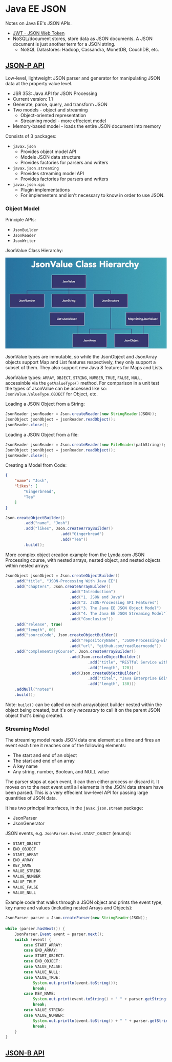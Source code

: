 # Java EE JSON

Notes on Java EE's JSON APIs.

* [JWT - JSON Web Token](https://jwt.io/)
* NoSQL/document stores, store data as JSON documents. A JSON document is just another term for a JSON string.
  * NoSQL Datastores: Hadoop, Cassandra, MonetDB, CouchDB, etc.

## [JSON-P API](https://javaee.github.io/jsonp/)

Low-level, lightweight JSON parser and generator for manipulating JSON data at the property value level.

* JSR 353: Java API for JSON Processing
* Current version: 1.1
* Generate, parse, query, and transform JSON
* Two models - object and streaming
  * Object-oriented representation
  * Streaming model - more effecient model
* Memory-based model - loads the entire JSON document into memory

Consists of 3 packages:

* `javax.json`
  * Provides object model API
  * Models JSON data structure
  * Provides factories for parsers and writers
* `javax.json.streaming`
  * Provides streaming model API
  * Provides factories for parsers and writers
* `javax.json.spi`
  * Plugin implementations
  * For implementers and isn't necessary to know in order to use JSON.

### Object Model

Principle APIs:

* `JsonBuilder`
* `JsonReader`
* `JsonWriter`

JsonValue Class Hierarchy:

![JsonValue Class Hierarchy](../../Assets/JsonValue-Class-Hierarchy.png)

JsonValue types are immutable, so while the JsonObject and JsonArray objects support Map and List features respectively, they only support a subset of them. They also support new Java 8 features for Maps and Lists.

JsonValue types: `ARRAY`, `OBJECT`, `STRING`, `NUMBER`, `TRUE`, `FALSE`, `NULL`, accessinble via the `getValueType()` method.
For comparison in a unit test the types of JsonValue can be accessed like so: `JsonValue.ValueType.OBJECT` for Object, etc.

Loading a JSON Object from a String:

```Java
JsonReader jsonReader = Json.createReader(new StringReader(JSON));
JsonObject jsonObject = jsonReader.readObject();
jsonReader.close();
```

Loading a JSON Object from a file:

```Java
JsonReader jsonReader = Json.createReader(new FileReader(pathString));
JsonObject jsonObject = jsonReader.readObject();
jsonReader.close();
```

Creating a Model from Code:

```JSON
{
    "name": "Josh",
    "likes": [
        "Gingerbread",
        "Tea"
    ]
}
```

```Java
Json.createObjectBuilder()
        .add("name", "Josh")
        .add("likes", Json.createArrayBuilder()
                        .add("Gingerbread")
                        .add("Tea"))
        .build();
```

More complex object creation example from the Lynda.com JSON Processing course, with nested arrays, nested object, and nested objects within nested arrays:

```Java
JsonObject jsonObject = Json.createObjectBuilder()
    .add("title", "JSON-Processing With Java EE")
    .add("chapters", Json.createArrayBuilder()
                            .add("Introduction")
                            .add("1. JSON and Java")
                            .add("2. JSON-Processing API Features")
                            .add("3. The Java EE JSON Object Model")
                            .add("4. The Java EE JSON Streaming Model")
                            .add("Conclusion"))
    .add("release", true)
    .add("length", 60)
    .add("sourceCode", Json.createObjectBuilder()
                            .add("repositoryName", "JSON-Processing-with-Java-EE")
                            .add("url", "github.com/readlearncode"))
    .add("complementaryCourse", Json.createArrayBuilder()
                            .add(Json.createObjectBuilder()
                                    .add("title", "RESTful Service with JAX-RS 2.0")
                                    .add("length", 120))
                            .add(Json.createObjectBuilder()
                                    .add("titel", "Java Enterprise Edition Introduction")
                                    .add("length", 130)))
    .addNull("notes")
    .build();
```

Note: `build()` can be called on each array/object builder nested within the object being created, but it's only *necessary* to call it on the parent JSON object that's being created.

### Streaming Model

The streaming model reads JSON data one element at a time and fires an event each time it reaches one of the following elements:

* The start and end of an object
* The start and end of an array
* A key name
* Any string, number, Boolean, and NULL value

The parser stops at each event, it can then either process or discard it. It moves on to the next event until all elements in the JSON data stream have been parsed. This is a very effecient low-level API for passing large quantities of JSON data.

It has two principal interfaces, in the `javax.json.stream` package:

* JsonParser
* JsonGenerator

JSON events, e.g. `JsonParser.Event.START_OBJECT` (enums):

* `START_OBJECT`
* `END_OBJECT`
* `START_ARRAY`
* `END_ARRAY`
* `KEY_NAME`
* `VALUE_STRING`
* `VALUE_NUMBER`
* `VALUE_TRUE`
* `VALUE_FALSE`
* `VALUE_NULL`

Example code that walks through a JSON object and prints the event type, key name and values (including nested Arrays and Objects):

```Java
JsonParser parser = Json.createParser(new StringReader(JSON));

while (parser.hasNext()) {
    JsonParser.Event event = parser.next();
    switch (event) {
        case START_ARRAY:
        case END_ARRAY:
        case START_OBJECT:
        case END_OBJECT:
        case VALUE_FALSE:
        case VALUE_NULL:
        case VALUE_TRUE:
            System.out.println(event.toString());
            break;
        case KEY_NAME:
            System.out.print(event.toString() + " " + parser.getString() + " - ");
            break;
        case VALUE_STRING:
        case VALUE_NUMBER:
            System.out.println(event.toString() + " " + parser.getString());
            break;
    }
}
```

## [JSON-B API](http://json-b.net/)